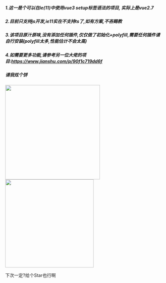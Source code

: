##### 1.这一是个可以在ie(11)中使用vue3 setup标签语法的项目, 实际上是vue2.7

##### 2.目前只支持js开发,ie11实在不支持ts了,如有方案,不吝赐教

##### 3.该项目原汁原味,没有添加任何插件,仅仅做了初始化+polyfill,需要任何插件请自行安装(polyfill太多,性能估计不会太高)

##### 4.如需要更多功能,请参考另一位大佬的项目:https://www.jianshu.com/p/90f1c719dd6f



##### 请我炫个饼
<p>
  <img src="https://ooo.0x0.ooo/2023/03/22/9tzCN.jpg" width=300/>
  <img src="https://ooo.0x0.ooo/2024/09/27/O4Ek2s.jpg" width=280/>
</p>
下次一定?给个Star也行啊

